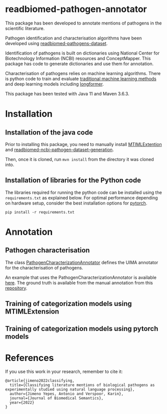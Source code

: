 # readbiomed-pathogen-annotator

This package has been developed to annotate mentions of pathogens in the scientific literature.

Pathogen identification and characterisation algorithms have been developed using [readbiomed-pathogens-dataset](https://github.com/READ-BioMed/readbiomed-pathogens-dataset).

Identification of pathogens is built on dictionaries using National Center for Biotechnology Information (NCBI) resources and ConceptMapper. This package has code to generate dictionaries and use them for annotation.

Characterisation of pathogens relies on machine learning algorithms. There is python code to train and evaluate [traditional machine learning methods](https://github.com/READ-BioMed/MTIMLExtension) and deep learning models including [longformer](https://github.com/allenai/longformer).

This package has been tested with Java 11 and Maven 3.6.3.

# Installation

## Installation of the java code

Prior to installing this package, you need to manually install [MTIMLExtention](https://github.com/READ-BioMed/MTIMLExtension) and [readbiomed-ncbi-pathogen-dataset-generation](https://github.com/READ-BioMed/readbiomed-ncbi-pathogen-dataset-generation).

Then, once it is cloned, run `mvn install` from the directory it was cloned into.

## Installation of libraries for the Python code

The libraries required for running the python code can be installed using the `requirements.txt` as explained below.
For optimal performance depending on hardware setup, consider the best installation options for [pytorch](https://pytorch.org).

```
pip install -r requirements.txt
```

# Annotation

## Pathogen characterisation

The class [PathogenCharacterizationAnnotator](https://github.com/READ-BioMed/readbiomed-pathogen-annotator/blob/main/src/main/java/readbiomed/annotators/characterization/PathogenCharacterizationAnnotator.java) defines the UIMA annotator for the characterisation of pathogens.

An example that uses the PathogenCharacterizationAnnotator is available [here](https://github.com/READ-BioMed/readbiomed-pathogen-annotator/blob/main/src/main/java/readbiomed/annotators/characterization/PathogenExperimenter.java). 
The ground truth is available from the manual annotation from this [repository](https://github.com/READ-BioMed/readbiomed-pathogens-dataset).

## Training of categorization models using MTIMLExtension

## Training of categorization models using pytorch models

# References

If you use this work in your research, remember to cite it:

```
@article{jimeno2022classifying,
  title={Classifying literature mentions of biological pathogens as experimentally studied using natural language processing},
  author={Jimeno Yepes, Antonio and Verspoor, Karin},
  journal={Journal of Biomedical Semantics},
  year={2022}
}
```
